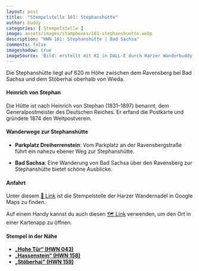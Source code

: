 ```yaml
---
layout: post
title:  "Stempelstelle 161: Stephanshütte"
author: buddy
categories: [ Stempelstelle ]
image: assets/images/stampboxes/161-stephanshuette.webp
description: "HWN 161: Stephanshütte | Bad Sachsa"
comments: false
imageshadow: true
imageSource: 'Bild: erstellt mit KI in DALL·E durch Harzer Wanderbuddy'
---
```


Die Stephanshütte liegt auf 620 m Höhe zwischen dem Ravensberg bei Bad Sachsa und dem Stöberhai oberhalb von Wieda. 

#### Heinrich von Stephan

Die Hütte ist nach Heinrich von Stephan (1831–1897) benannt, dem Generalpostmeister des Deutschen Reiches. Er erfand die Postkarte und gründete 1874 den Weltpostverein. 

#### Wanderwege zur Stephanshütte

- **Parkplatz Dreiherrenstein**: Vom Parkplatz an der Ravensbergstraße führt ein nahezu ebener Weg zur Stephanshütte. 

- **Bad Sachsa**: Eine Wanderung von Bad Sachsa über den Ravensberg zur Stephanshütte bietet schöne Ausblicke. 

#### Anfahrt

Unter diesem [📍 Link](https://www.google.com/maps/dir/?api=1&origin=&destination=51.63092%2C%2010.54271) ist die Stempelstelle der Harzer Wandernadel in Google Maps zu finden.

<div class="android-only">
  Auf einem Handy kannst du auch diesen 
  <a href="geo:51.63092,10.54271">🗺️ Link</a> 
  verwenden, um den Ort in einer Kartenapp zu öffnen.
  <p></p>
</div>

#### Stempel in der Nähe

- [**„Hohe Tür“ (HWN 043)**](/stempelstelle-043-wasserscheide-weser-elbe-hohe-tuer)
- [**„Hassenstein“ (HWN 158)**](/stempelstelle-158-hassenstein)
- [**„Stöberhai“ (HWN 159)**](/stempelstelle-159-stoeberhai)
